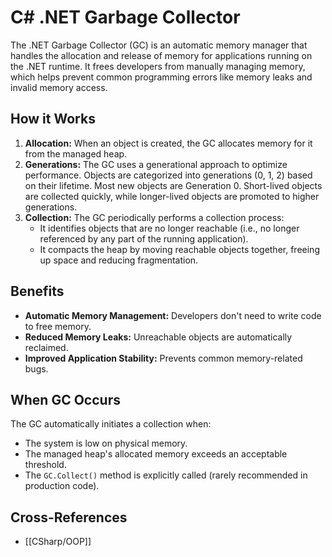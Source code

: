 # C# .NET Garbage Collector

The .NET Garbage Collector (GC) is an automatic memory manager that handles the allocation and release of memory for applications running on the .NET runtime. It frees developers from manually managing memory, which helps prevent common programming errors like memory leaks and invalid memory access.

## How it Works

1.  **Allocation:** When an object is created, the GC allocates memory for it from the managed heap.
2.  **Generations:** The GC uses a generational approach to optimize performance. Objects are categorized into generations (0, 1, 2) based on their lifetime. Most new objects are Generation 0. Short-lived objects are collected quickly, while longer-lived objects are promoted to higher generations.
3.  **Collection:** The GC periodically performs a collection process:
    *   It identifies objects that are no longer reachable (i.e., no longer referenced by any part of the running application).
    *   It compacts the heap by moving reachable objects together, freeing up space and reducing fragmentation.

## Benefits

*   **Automatic Memory Management:** Developers don't need to write code to free memory.
*   **Reduced Memory Leaks:** Unreachable objects are automatically reclaimed.
*   **Improved Application Stability:** Prevents common memory-related bugs.

## When GC Occurs

The GC automatically initiates a collection when:

*   The system is low on physical memory.
*   The managed heap's allocated memory exceeds an acceptable threshold.
*   The `GC.Collect()` method is explicitly called (rarely recommended in production code).

## Cross-References

*   [[CSharp/OOP]]
